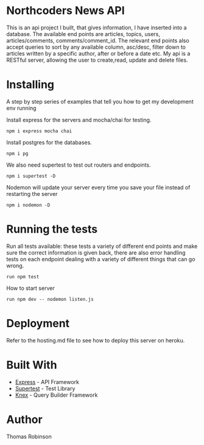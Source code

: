 # Northcoders News API

This is an api project I built, that gives information, I have inserted into a database. The available end points are articles, topics, users, articles/comments, comments/comment_id. The relevant end points also accept queries to sort by any available column, asc/desc, filter down to articles written by a specific author, after or before a date etc. My api is a RESTful server, allowing the user to create,read, update and delete files.

# Installing

A step by step series of examples that tell you how to get my development env running

Install express for the servers and mocha/chai for testing.
```
npm i express mocha chai
```
Install postgres for the databases.
```
npm i pg
```
We also need supertest to test out routers and endpoints.
```
npm i supertest -D
```
Nodemon will update your server every time you save your file instead of restarting the server
```
npm i nodemon -D
```

# Running the tests

Run all tests available: these tests a variety of different end points and make sure the correct information is given back, there are also error handling tests on each endpoint dealing with a variety of different things that can go wrong.
```
run npm test
```

How to start server
```
run npm dev -- nodemon listen.js
```

# Deployment

Refer to the hosting.md file to see how to deploy this server on heroku.

# Built With

* [Express](https://expressjs.com/) - API Framework
* [Supertest](https://www.npmjs.com/package/supertest) - Test Library
* [Knex](https://knexjs.org/) - Query Builder Framework

 # Author
 Thomas Robinson
